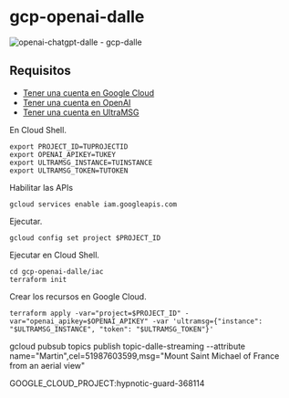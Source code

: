 # gcp-openai-dalle

![openai-chatgpt-dalle - gcp-dalle](https://user-images.githubusercontent.com/2066453/236551441-765ddcaf-6048-47d6-b043-e1798bdcb308.png)

## Requisitos

- [Tener una cuenta en Google Cloud](https://gist.github.com/luisgradossalinas/d719e4ebc0478c4a189b5e318382b2bc)
- [Tener una cuenta en OpenAI](https://gist.github.com/luisgradossalinas/45c1c5ed27b7f73e0d3cf3bc0fbe846d)
- [Tener una cuenta en UltraMSG](https://gist.github.com/luisgradossalinas/1380c0b42f85ed3a46e7e9ede4249f09)

En Cloud Shell.

	export PROJECT_ID=TUPROJECTID
    export OPENAI_APIKEY=TUKEY
	export ULTRAMSG_INSTANCE=TUINSTANCE
	export ULTRAMSG_TOKEN=TUTOKEN

Habilitar las APIs

    gcloud services enable iam.googleapis.com

Ejecutar.

	gcloud config set project $PROJECT_ID

Ejecutar en Cloud Shell.

	cd gcp-openai-dalle/iac
	terraform init

Crear los recursos en Google Cloud.

	terraform apply -var="project=$PROJECT_ID" -var="openai_apikey=$OPENAI_APIKEY" -var 'ultramsg={"instance": "$ULTRAMSG_INSTANCE", "token": "$ULTRAMSG_TOKEN"}'

gcloud pubsub topics publish topic-dalle-streaming --attribute name="Martin",cel=51987603599,msg="Mount Saint Michael of France from an aerial view"

GOOGLE_CLOUD_PROJECT:hypnotic-guard-368114
